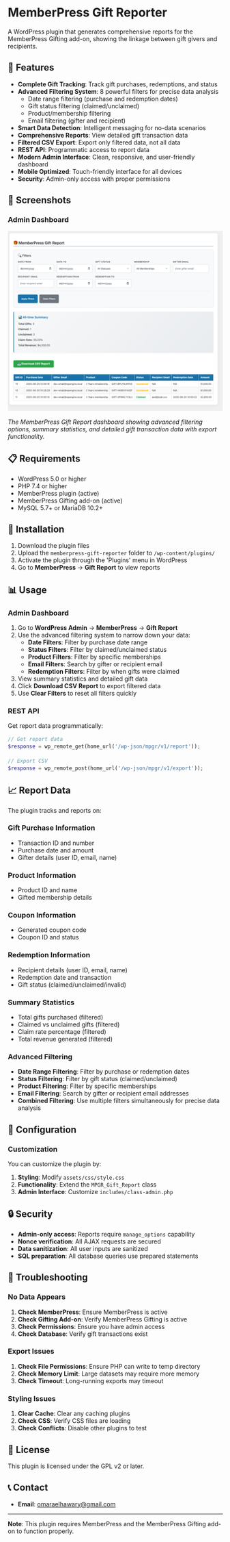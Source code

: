 # MemberPress Gift Reporter

A WordPress plugin that generates comprehensive reports for the MemberPress Gifting add-on, showing the linkage between gift givers and recipients.

## 🎁 Features

- **Complete Gift Tracking**: Track gift purchases, redemptions, and status
- **Advanced Filtering System**: 8 powerful filters for precise data analysis
  - Date range filtering (purchase and redemption dates)
  - Gift status filtering (claimed/unclaimed)
  - Product/membership filtering
  - Email filtering (gifter and recipient)
- **Smart Data Detection**: Intelligent messaging for no-data scenarios
- **Comprehensive Reports**: View detailed gift transaction data
- **Filtered CSV Export**: Export only filtered data, not all data
- **REST API**: Programmatic access to report data
- **Modern Admin Interface**: Clean, responsive, and user-friendly dashboard
- **Mobile Optimized**: Touch-friendly interface for all devices
- **Security**: Admin-only access with proper permissions

## 📸 Screenshots

### Admin Dashboard
![MemberPress Gift Report Dashboard](screenshots/dashboard.png)

*The MemberPress Gift Report dashboard showing advanced filtering options, summary statistics, and detailed gift transaction data with export functionality.*

## 📋 Requirements

- WordPress 5.0 or higher
- PHP 7.4 or higher
- MemberPress plugin (active)
- MemberPress Gifting add-on (active)
- MySQL 5.7+ or MariaDB 10.2+

## 🚀 Installation

1. Download the plugin files
2. Upload the `memberpress-gift-reporter` folder to `/wp-content/plugins/`
3. Activate the plugin through the 'Plugins' menu in WordPress
4. Go to **MemberPress** → **Gift Report** to view reports

## 📊 Usage

### Admin Dashboard

1. Go to **WordPress Admin** → **MemberPress** → **Gift Report**
2. Use the advanced filtering system to narrow down your data:
   - **Date Filters**: Filter by purchase date range
   - **Status Filters**: Filter by claimed/unclaimed status
   - **Product Filters**: Filter by specific memberships
   - **Email Filters**: Search by gifter or recipient email
   - **Redemption Filters**: Filter by when gifts were claimed
3. View summary statistics and detailed gift data
4. Click **Download CSV Report** to export filtered data
5. Use **Clear Filters** to reset all filters quickly

### REST API

Get report data programmatically:

```php
// Get report data
$response = wp_remote_get(home_url('/wp-json/mpgr/v1/report'));

// Export CSV
$response = wp_remote_post(home_url('/wp-json/mpgr/v1/export'));
```

## 📈 Report Data

The plugin tracks and reports on:

### Gift Purchase Information
- Transaction ID and number
- Purchase date and amount
- Gifter details (user ID, email, name)

### Product Information
- Product ID and name
- Gifted membership details

### Coupon Information
- Generated coupon code
- Coupon ID and status

### Redemption Information
- Recipient details (user ID, email, name)
- Redemption date and transaction
- Gift status (claimed/unclaimed/invalid)

### Summary Statistics
- Total gifts purchased (filtered)
- Claimed vs unclaimed gifts (filtered)
- Claim rate percentage (filtered)
- Total revenue generated (filtered)

### Advanced Filtering
- **Date Range Filtering**: Filter by purchase or redemption dates
- **Status Filtering**: Filter by gift status (claimed/unclaimed)
- **Product Filtering**: Filter by specific memberships
- **Email Filtering**: Search by gifter or recipient email addresses
- **Combined Filtering**: Use multiple filters simultaneously for precise data analysis

## 🔧 Configuration

### Customization

You can customize the plugin by:

1. **Styling**: Modify `assets/css/style.css`
2. **Functionality**: Extend the `MPGR_Gift_Report` class
3. **Admin Interface**: Customize `includes/class-admin.php`

## 🔒 Security

- **Admin-only access**: Reports require `manage_options` capability
- **Nonce verification**: All AJAX requests are secured
- **Data sanitization**: All user inputs are sanitized
- **SQL preparation**: All database queries use prepared statements

## 🐛 Troubleshooting

### No Data Appears

1. **Check MemberPress**: Ensure MemberPress is active
2. **Check Gifting Add-on**: Verify MemberPress Gifting is active
3. **Check Permissions**: Ensure you have admin access
4. **Check Database**: Verify gift transactions exist

### Export Issues

1. **Check File Permissions**: Ensure PHP can write to temp directory
2. **Check Memory Limit**: Large datasets may require more memory
3. **Check Timeout**: Long-running exports may timeout

### Styling Issues

1. **Clear Cache**: Clear any caching plugins
2. **Check CSS**: Verify CSS files are loading
3. **Check Conflicts**: Disable other plugins to test

## 📄 License

This plugin is licensed under the GPL v2 or later.

## 📞 Contact

- **Email**: omaraelhawary@gmail.com

---

**Note**: This plugin requires MemberPress and the MemberPress Gifting add-on to function properly.
